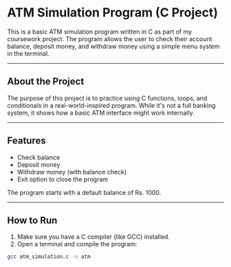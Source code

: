 # ATM Simulation Program (C Project)

This is a basic ATM simulation program written in C as part of my coursework project. The program allows the user to check their account balance, deposit money, and withdraw money using a simple menu system in the terminal.

---

## About the Project

The purpose of this project is to practice using C functions, loops, and conditionals in a real-world-inspired program. While it's not a full banking system, it shows how a basic ATM interface might work internally.

---

## Features

- Check balance
- Deposit money
- Withdraw money (with balance check)
- Exit option to close the program

The program starts with a default balance of Rs. 1000.

---

## How to Run

1. Make sure you have a C compiler (like GCC) installed.
2. Open a terminal and compile the program:

```bash
gcc atm_simulation.c -o atm
